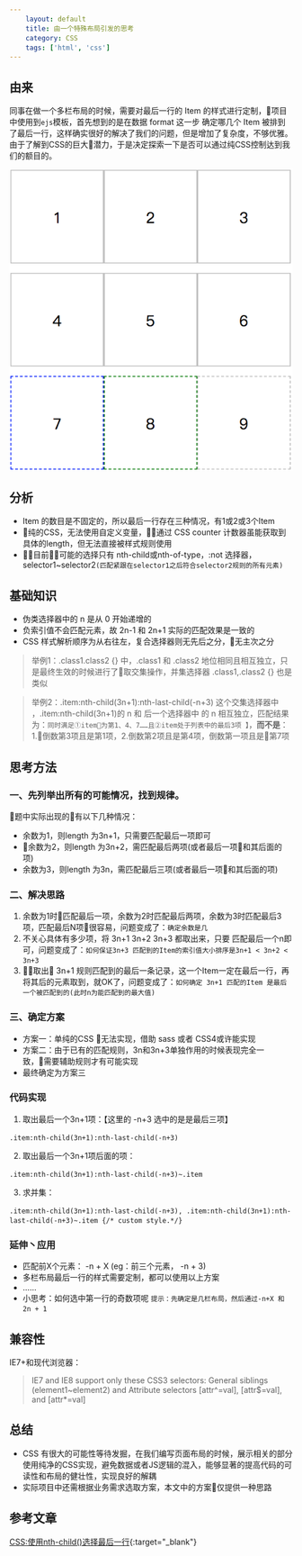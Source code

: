 ```yaml
---
    layout: default
    title: 由一个特殊布局引发的思考
    category: CSS
    tags: ['html', 'css']
---
```


## 由来
同事在做一个多栏布局的时候，需要对最后一行的 Item 的样式进行定制，项目中使用到`ejs`模板，首先想到的是在数据 format 这一步 确定哪几个 Item 被排到了最后一行，这样确实很好的解决了我们的问题，但是增加了复杂度，不够优雅。由于了解到CSS的巨大潜力，于是决定探索一下是否可以通过纯CSS控制达到我们的额目的。

![](/public/img/post/question-1.png)

## 分析
- Item 的数目是不固定的，所以最后一行存在三种情况，有1或2或3个Item
- 纯的CSS，无法使用自定义变量，通过 CSS counter 计数器虽能获取到具体的length，但无法直接被样式规则使用
- 目前可能的选择只有 nth-child或nth-of-type，:not 选择器， selector1~selector2`(匹配紧跟在selector1之后符合selector2规则的所有元素)`

## 基础知识
- 伪类选择器中的 n 是从 0 开始递增的
- 负索引值不会匹配元素，故 2n-1 和 2n+1 实际的匹配效果是一致的
- CSS 样式解析顺序为从右往左，复合选择器则无先后之分，无主次之分
> 举例1：.class1.class2 {} 中，.class1 和 .class2 地位相同且相互独立，只是最终生效的时候进行了取交集操作，并集选择器 .class1,.class2 {} 也是类似

> 举例2：.item:nth-child(3n+1):nth-last-child(-n+3) 这个交集选择器中 ，.item:nth-child(3n+1)的 n 和 后一个选择器中 的 n 相互独立，匹配结果为：`同时满足①item为第1、4、7……且②item处于列表中的最后3项 】`，**而不是**： 1.倒数第3项且是第1项，2.倒数第2项且是第4项，倒数第一项且是第7项

## 思考方法
### 一、先列举出所有的可能情况，找到规律。
题中实际出现的有以下几种情况：
- 余数为1，则length 为3n+1，只需要匹配最后一项即可
- 余数为2，则length 为3n+2，需匹配最后两项(或者最后一项和其后面的项)
- 余数为3，则length 为3n，需匹配最后三项(或者最后一项和其后面的项)

### 二、解决思路
1. 余数为1时匹配最后一项，余数为2时匹配最后两项，余数为3时匹配最后3项，匹配最后N项很容易，问题变成了：`确定余数是几`
2. 不关心具体有多少项，将 3n+1 3n+2 3n+3 都取出来，只要 匹配最后一个n即可，问题变成了：`如何保证3n+3 匹配到的Item的索引值大小排序是3n+1 < 3n+2 < 3n+3`
3. 取出 3n+1 规则匹配到的最后一条记录，这一个Item一定在最后一行，再将其后的元素取到，就OK了，问题变成了：`如何确定 3n+1 匹配的Item 是最后一个被匹配到的(此时n为能匹配到的最大值)`

### 三、确定方案
- 方案一：单纯的CSS 无法实现，借助 sass 或者 CSS4或许能实现
- 方案二：由于已有的匹配规则，3n和3n+3单独作用的时候表现完全一致，需要辅助规则才有可能实现
- 最终确定为方案三

### 代码实现
1. 取出最后一个3n+1项：【这里的 -n+3 选中的是是最后三项】

```.item:nth-child(3n+1):nth-last-child(-n+3)```

2. 取出最后一个3n+1项后面的项：

```.item:nth-child(3n+1):nth-last-child(-n+3)~.item```

3. 求并集：

```.item:nth-child(3n+1):nth-last-child(-n+3), .item:nth-child(3n+1):nth-last-child(-n+3)~.item {/* custom style.*/}```


### 延伸丶应用
- 匹配前X个元素： -n + X (eg：前三个元素， -n + 3)
- 多栏布局最后一行的样式需要定制，都可以使用以上方案
- ……
- 小思考：如何选中第一行的奇数项呢 `提示：先确定是几栏布局，然后通过-n+X 和 2n + 1`

## 兼容性
IE7+和现代浏览器：
> IE7 and IE8 support only these CSS3 selectors: General siblings (element1~element2) and Attribute selectors [attr^=val], [attr$=val], and [attr*=val]

## 总结
- CSS 有很大的可能性等待发掘，在我们编写页面布局的时候，展示相关的部分使用纯净的CSS实现，避免数据或者JS逻辑的混入，能够显著的提高代码的可读性和布局的健壮性，实现良好的解耦
- 实际项目中还需根据业务需求选取方案，本文中的方案仅提供一种思路

## 参考文章
[CSS:使用nth-child()选择最后一行](https://www.jianshu.com/p/db65ae0a3c2e){:target="_blank"}

